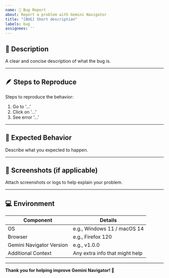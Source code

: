 ```yaml
---
name: 🐞 Bug Report
about: Report a problem with Gemini Navigator
title: "[BUG] Short description"
labels: bug
assignees: ''
---
```


## 🧩 Description
A clear and concise description of what the bug is.

---

## 🪶 Steps to Reproduce
Steps to reproduce the behavior:
1. Go to '...'
2. Click on '...'
3. See error '...'

---

## 🧠 Expected Behavior
Describe what you expected to happen.

---

## 📸 Screenshots (if applicable)
Attach screenshots or logs to help explain your problem.

---

## 💻 Environment
| Component | Details |
|------------|----------|
| OS | e.g., Windows 11 / macOS 14 |
| Browser | e.g., Firefox 120 |
| Gemini Navigator Version | e.g., v1.0.0 |
| Additional Context | Any extra info that might help |

---

**Thank you for helping improve Gemini Navigator! 🙌**
